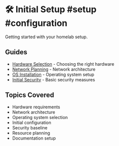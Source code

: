 # 🛠️ Initial Setup #setup #configuration

Getting started with your homelab setup.

## Guides
- [Hardware Selection](hardware.md) - Choosing the right hardware
- [Network Planning](network-planning.md) - Network architecture
- [OS Installation](os-installation.md) - Operating system setup
- [Initial Security](initial-security.md) - Basic security measures

## Topics Covered
- Hardware requirements
- Network architecture
- Operating system selection
- Initial configuration
- Security baseline
- Resource planning
- Documentation setup
